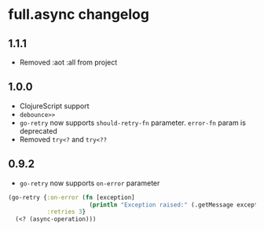 # full.async changelog

## 1.1.1

* Removed :aot :all from project

## 1.0.0

* ClojureScript support
* `debounce>>`
* `go-retry` now supports `should-retry-fn` parameter. `error-fn` param is 
deprecated
* Removed `try<?` and `try<??`

## 0.9.2

* `go-retry` now supports `on-error` parameter

```clojure
(go-retry {:on-error (fn [exception]
                       (println "Exception raised:" (.getMessage exception)))
           :retries 3}
  (<? (async-operation)))
```
